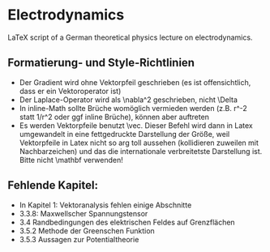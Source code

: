 # Electrodynamics

LaTeX script of a German theoretical physics lecture on electrodynamics. 

## Formatierung- und Style-Richtlinien

- Der Gradient wird ohne Vektorpfeil geschrieben (es ist offensichtlich, dass er ein Vektoroperator ist)
- Der Laplace-Operator wird als \nabla^2 geschrieben, nicht \Delta
- In inline-Math sollte Brüche womöglich vermieden werden (z.B. r^-2 statt 1/r^2 oder ggf inline Brüche), können aber auftreten
- Es werden Vektorpfeile benutzt \vec. Dieser Befehl wird dann in Latex umgewandelt in eine fettgedruckte Darstellung der Größe, weil Vektorpfeile in Latex nicht so arg toll aussehen (kollidieren zuweilen mit Nachbarzeichen) und das die internationale verbreitetste Darstellung ist. Bitte nicht \mathbf verwenden!

## Fehlende Kapitel:

- In Kapitel 1: Vektoranalysis fehlen einige Abschnitte
- 3.3.8: Maxwellscher Spannungstensor
- 3.4  Randbedingungen des elektrischen Feldes auf Grenzflächen
- 3.5.2	Methode der Greenschen Funktion
- 3.5.3	Aussagen zur Potentialtheorie
